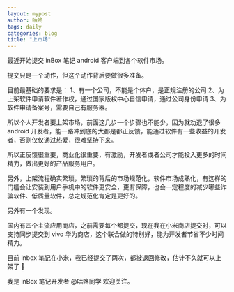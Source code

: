 ```yaml
---
layout: mypost
author: 咕咚
tags: daily
categories: blog
title: "上市场"
---
```


最近开始提交 inBox 笔记 android 客户端到各个软件市场。

提交只是一个动作，但这个动作背后要做很多准备。

目前最基础的要求是：
1、有一个公司，不能是个体户，是正规注册的公司
2、为上架软件申请软件著作权，通过国家版权中心自信申请，通过公司身份申请
3、为软件申请备案号，需要自己有服务器。

所以个人开发者要上架市场，前面这几步一个步骤也不能少，因为就劝退了很多 android 开发者，能一路冲到底的大都是都正反馈，能通过软件有一些收益的开发者，否则仅仅通过热爱，很难坚持下来。

所以正反馈很重要，商业化很重要，有激励，开发者或者公司才能投入更多的时间精力，做出更好的产品服务用户。

另外，上架流程确实繁琐，繁琐的背后的市场规范化，软件市场成熟化，有这样的门槛会让安装到用户手机中的软件更安全，更有保障，也会一定程度的减少哪些诈骗软件、低质量软件，总之规范化肯定是更好的。

另外有一个发现。

国内有四个主流应用商店，之前需要每个都提交，现在我在小米商店提交时，可以支持同步提交到 vivo 华为商店，这个联合做的特别好，能为开发者节省不少时间精力。

目前 inbox 笔记在小米，我已经提交了两次，都被退回修改，估计不久就可以上架了 🎉

我是 inBox 笔记开发者 @咕咚同学 欢迎关注。